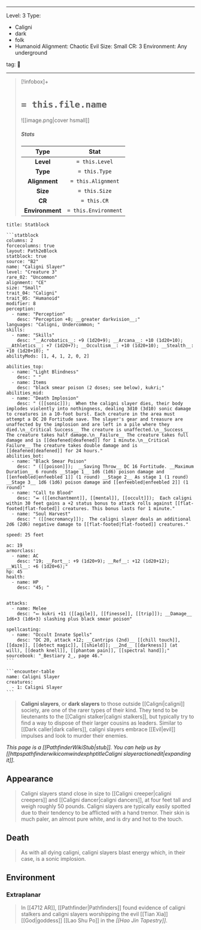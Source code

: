 
---


Level: 3
Type:
- Caligni
- dark
- folk
- Humanoid
Alignment: Chaotic Evil
Size: Small
CR: 3
Environment: Any underground


tag: 👹

---

> [!infobox]+
> #  `= this.file.name`
> ![[image.png|cover hsmall]]
> ##### Stats
> Type | Stat |
> :---:|:---:|
> **Level** | `= this.Level` |
> **Type** | `= this.Type` |
> **Alignment** | `= this.Alignment` |
> **Size** | `= this.Size` |
> **CR** | `= this.CR` |
> **Environment** | `= this.Environment` |




````ad-info
title: Statblock

```statblock
columns: 2
forcecolumns: true
layout: Path2eBlock
statblock: true
source: "B2"
name: "Caligni Slayer"
level: "Creature 3"
rare_02: "Uncommon"
alignment: "CE"
size: "Small"
trait_04: "Caligni"
trait_05: "Humanoid"
modifier: 8
perception:
  - name: "Perception"
    desc: "Perception +8; __greater darkvision__;"
languages: "Caligni, Undercommon; "
skills:
  - name: "Skills"
    desc: "__Acrobatics__: +9 (1d20+9); __Arcana__: +10 (1d20+10); __Athletics__: +7 (1d20+7); __Occultism__: +10 (1d20+10); __Stealth__: +10 (1d20+10); "
abilityMods: [1, 4, 1, 2, 0, 2]

abilities_top:
  - name: "Light Blindness"
    desc: " "
  - name: Items
    desc: "black smear poison (2 doses; see below), kukri;"
abilities_mid:
  - name: "Death Implosion"
    desc: " ([[sonic]]);  When the caligni slayer dies, their body implodes violently into nothingness, dealing 3d10 (3d10) sonic damage to creatures in a 10-foot burst. Each creature in the area must attempt a DC 20 Fortitude save. The slayer's gear and treasure are unaffected by the implosion and are left in a pile where they died.\n__Critical Success__ The creature is unaffected.\n__Success__ The creature takes half damage.\n__Failure__ The creature takes full damage and is [[deafened|deafened]] for 1 minute.\n__Critical Failure__ The creature takes double damage and is [[deafened|deafened]] for 24 hours."
abilities_bot:
  - name: "Black Smear Poison"
    desc: " ([[poison]]);  __Saving Throw__ DC 16 Fortitude. __Maximum Duration__ 6 rounds __Stage 1__ 1d6 (1d6) poison damage and [[enfeebled|enfeebled 1]] (1 round) __Stage 2__ As stage 1 (1 round) __Stage 3__ 1d6 (1d6) poison damage and [[enfeebled|enfeebled 2]] (1 round)"
  - name: "Call to Blood"
    desc: "⬺ ([[enchantment]], [[mental]], [[occult]]);  Each caligni within 30 feet gains a +2 status bonus to attack rolls against [[flat-footed|flat-footed]] creatures. This bonus lasts for 1 minute."
  - name: "Soul Harvest"
    desc: " ([[necromancy]]);  The caligni slayer deals an additional 2d6 (2d6) negative damage to [[flat-footed|flat-footed]] creatures."

speed: 25 feet

ac: 19
armorclass:
  - name: AC
    desc: "19; __Fort__: +9 (1d20+9); __Ref__: +12 (1d20+12); __Will__: +6 (1d20+6);"
hp: 45
health:
  - name: HP
    desc: "45; "


attacks:
  - name: Melee
    desc: "⬻ kukri +11 ([[agile]], [[finesse]], [[trip]]); __Damage__ 1d6+3 (1d6+3) slashing plus black smear poison"

spellcasting:
  - name: "Occult Innate Spells"
    desc: "DC 20, attack +12; __Cantrips (2nd)__ [[chill touch]], [[daze]], [[detect magic]], [[shield]]; __2nd__ [[darkness]] (at will), [[death knell]], [[phantom pain]], [[spectral hand]];"
sourcebook: "_Bestiary 2_, page 46."
```

```encounter-table
name: Caligni Slayer
creatures:
  - 1: Caligni Slayer
```

````



> **Caligni slayers**, or **dark slayers** to those outside [[Caligni|caligni]] society, are one of the rarer types of their kind. They tend to be lieutenants to the [[Caligni stalker|caligni stalkers]], but typically try to find a way to dispose of their larger cousins as leaders. Similar to [[Dark caller|dark callers]], caligni slayers embrace [[Evil|evil]] impulses and look to murder their enemies.



*This page is a [[PathfinderWikiStub|stub]]. You can help us by [[httpspathfinderwikicomwindexphptitleCaligni slayeractionedit|expanding it]].*



## Appearance

> Caligni slayers stand close in size to [[Caligni creeper|caligni creepers]] and [[Caligni dancer|caligni dancers]], at four feet tall and weigh roughly 50 pounds. Caligni slayers are typically easily spotted due to their tendency to be afflicted with a hand tremor. Their skin is much paler, an almost pure white, and is dry and hot to the touch.


## Death

> As with all dying caligni, caligni slayers blast energy which, in their case, is a sonic implosion.


## Environment


### Extraplanar

> In [[4712 AR]], [[Pathfinder|Pathfinders]] found evidence of caligni stalkers and caligni slayers worshipping the evil [[Tian Xia]] [[God|goddess]] [[Lao Shu Po]] in the *[[Hao Jin Tapestry]]*.










